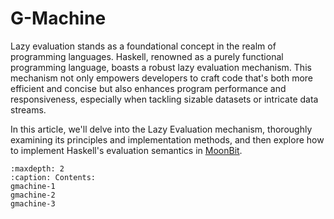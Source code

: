 # G-Machine

Lazy evaluation stands as a foundational concept in the realm of programming languages. Haskell, renowned as a purely functional programming language, boasts a robust lazy evaluation mechanism. This mechanism not only empowers developers to craft code that's both more efficient and concise but also enhances program performance and responsiveness, especially when tackling sizable datasets or intricate data streams. 

In this article, we'll delve into the Lazy Evaluation mechanism, thoroughly examining its principles and implementation methods, and then explore how to implement Haskell's evaluation semantics in [MoonBit](https://www.moonbitlang.com/).

```{toctree}
:maxdepth: 2
:caption: Contents:
gmachine-1
gmachine-2
gmachine-3